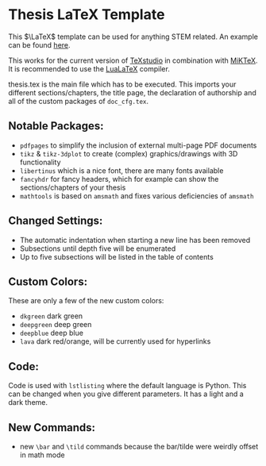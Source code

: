 # Thesis LaTeX Template
This $\LaTeX$ template can be used for anything STEM related. An example can be found [here](example/example.pdf).

This works for the current version of [TeXstudio](https://www.texstudio.org/) in combination with [MiKTeX](https://miktex.org/). It is recommended to use the [LuaLaTeX](https://www.luatex.org/) compiler.

thesis.tex is the main file which has to be executed. This imports your different sections/chapters, the title page, the declaration of authorship and all of the custom packages of `doc_cfg.tex`.

## Notable Packages:

- `pdfpages` to simplify the inclusion of external multi-page PDF documents
- `tikz` & `tikz-3dplot` to create (complex) graphics/drawings with 3D functionality
- `libertinus` which is a nice font, there are many fonts available
- `fancyhdr` for fancy headers, which for example can show the sections/chapters of your thesis
- `mathtools` is based on `amsmath` and fixes various deficiencies of `amsmath`

## Changed Settings:

- The automatic indentation when starting a new line has been removed
- Subsections until depth five will be enumerated
- Up to five subsections will be listed in the table of contents

## Custom Colors:

These are only a few of the new custom colors:

- `dkgreen` dark green
- `deepgreen` deep green
- `deepblue` deep blue
- `lava` dark red/orange, will be currently used for hyperlinks

## Code:

Code is used with `lstlisting` where the default language is Python. This can be changed when you give different parameters. It has a light and a dark theme.

## New Commands:

- new `\bar` and `\tild` commands because the bar/tilde were weirdly offset in math mode
